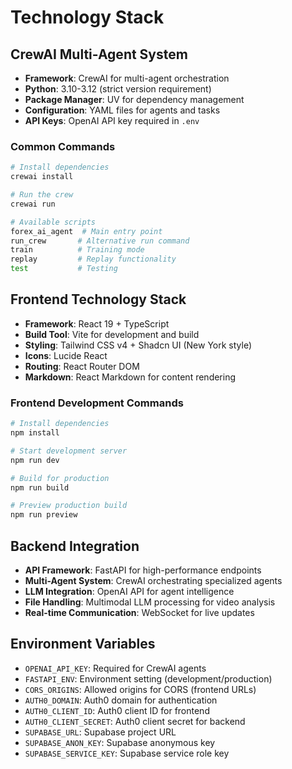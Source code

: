 # Technology Stack

## CrewAI Multi-Agent System
- **Framework**: CrewAI for multi-agent orchestration
- **Python**: 3.10-3.12 (strict version requirement)
- **Package Manager**: UV for dependency management
- **Configuration**: YAML files for agents and tasks
- **API Keys**: OpenAI API key required in `.env`

### Common Commands
```bash
# Install dependencies
crewai install

# Run the crew
crewai run

# Available scripts
forex_ai_agent  # Main entry point
run_crew       # Alternative run command
train          # Training mode
replay         # Replay functionality
test           # Testing
```

## Frontend Technology Stack
- **Framework**: React 19 + TypeScript
- **Build Tool**: Vite for development and build
- **Styling**: Tailwind CSS v4 + Shadcn UI (New York style)
- **Icons**: Lucide React
- **Routing**: React Router DOM
- **Markdown**: React Markdown for content rendering

### Frontend Development Commands
```bash
# Install dependencies
npm install

# Start development server
npm run dev

# Build for production
npm run build

# Preview production build
npm run preview
```

## Backend Integration
- **API Framework**: FastAPI for high-performance endpoints
- **Multi-Agent System**: CrewAI orchestrating specialized agents
- **LLM Integration**: OpenAI API for agent intelligence
- **File Handling**: Multimodal LLM processing for video analysis
- **Real-time Communication**: WebSocket for live updates

## Environment Variables
- `OPENAI_API_KEY`: Required for CrewAI agents
- `FASTAPI_ENV`: Environment setting (development/production)
- `CORS_ORIGINS`: Allowed origins for CORS (frontend URLs)
- `AUTH0_DOMAIN`: Auth0 domain for authentication
- `AUTH0_CLIENT_ID`: Auth0 client ID for frontend
- `AUTH0_CLIENT_SECRET`: Auth0 client secret for backend
- `SUPABASE_URL`: Supabase project URL
- `SUPABASE_ANON_KEY`: Supabase anonymous key
- `SUPABASE_SERVICE_KEY`: Supabase service role key